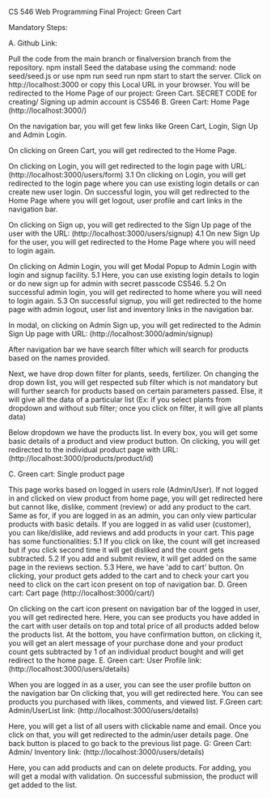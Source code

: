 CS 546 Web Programming Final Project: Green Cart

Mandatory Steps:

A. Github Link:

Pull the code from the main branch or finalversion branch from the repository.
npm install
Seed the database using the command: node seed/seed.js or use npm run seed
run npm start to start the server.
Click on http://localhost:3000 or copy this Local URL in your browser. You will be redirected to the Home Page of our project: Green Cart.
SECRET CODE for creating/ Signing up admin account is CS546
B. Green Cart: Home Page (http://localhost:3000/)

On the navigation bar, you will get few links like Green Cart, Login, Sign Up and Admin Login.

On clicking on Green Cart, you will get redirected to the Home Page.

On clicking on Login, you will get redirected to the login page with URL: (http://localhost:3000/users/form) 3.1 On clicking on Login, you will get redirected to the login page where you can use existing login details or can create new user login. On successful login, you will get redirected to the Home Page where you will get logout, user profile and cart links in the navigation bar.

On clicking on Sign up, you will get redirected to the Sign Up page of the user with the URL: (http://localhost:3000/users/signup) 4.1 On new Sign Up for the user, you will get redirected to the Home Page where you will need to login again.

On clicking on Admin Login, you will get Modal Popup to Admin Login with login and signup facility. 5.1 Here, you can use existing login details to login or do new sign up for admin with secret passcode CS546. 5.2 On successful admin login, you will get redirected to home where you will need to login again. 5.3 On successful signup, you will get redirected to the home page with admin logout, user list and inventory links in the navigation bar.

In modal, on clicking on Admin Sign up, you will get redirected to the Admin Sign Up page with URL: (http://localhost:3000/admin/signup)

After navigation bar we have search filter which will search for products based on the names provided.

Next, we have drop down filter for plants, seeds, fertilizer. On changing the drop down list, you will get respected sub filter which is not mandatory but will further search for products based on certain parameters passed. Else, it will give all the data of a particular list (Ex: if you select plants from dropdown and without sub filter; once you click on filter, it will give all plants data)

Below dropdown we have the products list. In every box, you will get some basic details of a product and view product button. On clicking, you will get redirected to the individual product page with URL: (http://localhost:3000/products/product/id)

C. Green cart: Single product page

This page works based on logged in users role (Admin/User).
If not logged in and clicked on view product from home page, you will get redirected here but cannot like, dislike, comment (review) or add any product to the cart.
Same as for, if you are logged in as an admin, you can only view particular products with basic details.
If you are logged in as valid user (customer), you can like/dislike, add reviews and add products in your cart.
This page has some functionalities: 5.1 If you click on like, the count will get increased but if you click second time it will get disliked and the count gets subtracted. 5.2 If you add and submit review, it will get added on the same page in the reviews section. 5.3 Here, we have 'add to cart' button. On clicking, your product gets added to the cart and to check your cart you need to click on the cart icon present on top of navigation bar.
D. Green cart: Cart page (http://localhost:3000/cart/)

On clicking on the cart icon present on navigation bar of the logged in user, you will get redirected here.
Here, you can see products you have added in the cart with user details on top and total price of all products added below the products list.
At the bottom, you have confirmation button, on clicking it, you will get an alert message of your purchase done and your product count gets subtracted by 1 of an individual product bought and will get redirect to the home page.
E. Green cart: User Profile link: (http://localhost:3000/users/details)

When you are logged in as a user, you can see the user profile button on the navigation bar
On clicking that, you will get redirected here.
You can see products you purchased with likes, comments, and viewed list.
F.Green cart: Admin/UserList link: (http://localhost:3000/users/details)

Here, you will get a list of all users with clickable name and email. Once you click on that, you will get redirected to the admin/user details page.
One back button is placed to go back to the previous list page.
G: Green Cart: Admin/ Inventory link: (http://localhost:3000/users/details)

Here, you can add products and can on delete products.
For adding, you will get a modal with validation. On successful submission, the product will get added to the list.

